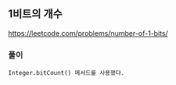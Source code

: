 ## 1비트의 개수

https://leetcode.com/problems/number-of-1-bits/

### 풀이

    Integer.bitCount() 메서드를 사용했다.